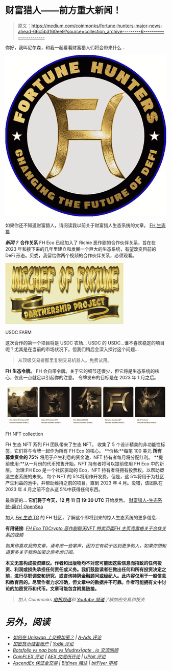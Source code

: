 # 财富猎人——前方重大新闻！

> 原文：<https://medium.com/coinmonks/fortune-hunters-major-news-ahead-66c5b3160ee9?source=collection_archive---------6----------------------->

你好，我叫尼尔森，和我一起看看财富猎人们将会带来什么…

![](img/2e59417b1edaf42363f21dc1ef693983.png)

如果你还不知道财富猎人，请阅读我以前关于财富猎人生态系统的文章。
[FH 生态篇](/@Nelson_Crypto_Journey/list/fortune-huntes-ecosystem-ba538a789f96)

***新闻？***
**合作关系**
FH Eco 已经加入了 Richie 恶作剧的合作伙伴关系，旨在在 2023 年和接下来的几年里建立和发展一个巨大的生态系统，有望改变目前的 DeFi 形态。贝娄，我留给你两个视频的合作伙伴关系，必须观看。

![](img/44a02af04679acad485423a9ef814d20.png)

USDC FARM

这次合作的第一个项目将是 USDC 农场… USDC 的 USDC…谁不喜欢稳定的项目呢？尤其是在当前的市场状况下，但我们稍后会深入探讨这个问题…

> 从顶级交易者那里复制交易机器人。免费试用。

**FH 生态令牌。**
FH 会自带令牌。关于它的细节还很少，但它将是生态系统的核心，仅此一点就足以引起你的注意。
令牌发布的目标是在 2023 年 1 月之后。

![](img/d763a7fbe0579088a19cbbaef0fdeab3.png)

FH NFT collection

FH 生态 NFT 系列
FH 团队带来了生态 NFT。
收集了 5 个设计精美的非功能性标签，它们将与令牌一起作为所有 FH Eco 的核心。
**价格:**每笔 100 美元
**所有募集资金的 75%** 将用于产生利息的资金池，NFT 持有者每月将分配红利。
**提前使用:**从一月份的代币预售开始，NFT 持有者将可以提前使用 FH Eco 中的新层。
治理:FH Eco 是一个社区驱动的 Eco，NFT 持有者将拥有投票权，以帮助塑造生态系统的未来。
每个 NFT 的 5%将用作开发费，但是，这 5%将用于为社区产生利益的池中，并帮助维持之前的项目，直到 2023 年 4 月。没错，该团队在 2023 年 4 月之前不会从这 5%中获得任何东西。

最重要的…
**它们将于今天，12 月 11 日 19:30 UTC** 开始发售。
[财富猎人-生态系统-简介| OpenSea](https://opensea.io/Fortune-Hunters-Eco-System?tab=created)

加入 [*FH 生态 TG*](https://t.me/FortuneHunters_Eco_System) 的 FH 社区，了解这个即将到来的惊人生态系统的更多信息…

**有用链接**:
[*FH Eco TG*](https://t.me/FortuneHunters_Eco_System)[*Crypto 恶作剧聊天*](https://t.me/cryptomischief2)[*NFT 特卖页面*](https://opensea.io/Fortune-Hunters-Eco-System?tab=created)[*FH 主页*](https://app.gitbook.com/o/D5n2gJlGD0TlCEikB47c/s/rDP3oX3sXhk2dFlrH4r2/our-projects/fh-eco-nft-collection)*[*克雷格关于合伙关系的视频*](https://www.youtube.com/watch?v=S4apAUFZwpE)*

*如果你喜欢我的文章，请考虑一些掌声，因为它有助于达到更多的人，如果你想知道更多关于我的加密之旅考虑订阅。*

**本文无意构成投资建议。作者和出版物均不对您可能因这些信息而招致的任何投资、利润或损失承担任何责任或义务。我们鼓励读者在做出任何和所有投资决定之前，进行尽职调查和研究，或咨询持牌金融顾问或经纪人。此内容仅用于一般信息和教育目的。尽管作者力求准确，但文章中的数据并不可靠。作者可能拥有文中讨论的加密货币和代币。文章可能包含附属链接。**

> *加入 Coinmonks [电报频道](https://t.me/coincodecap)和 [Youtube 频道](https://www.youtube.com/c/coinmonks/videos)了解加密交易和投资*

# *另外，阅读*

*   *[如何在 Uniswap 上交换加密？](https://coincodecap.com/swap-crypto-on-uniswap) | [A-Ads 评论](https://coincodecap.com/a-ads-review)*
*   *[加密货币储蓄账户](/coinmonks/cryptocurrency-savings-accounts-be3bc0feffbf) | [YoBit 评论](/coinmonks/yobit-review-175464162c62)*
*   *[Botsfolio vs nap bots vs Mudrex](/coinmonks/botsfolio-vs-napbots-vs-mudrex-c81344970c02)|[gate . io 交流回顾](/coinmonks/gate-io-exchange-review-61bf87b7078f)*
*   *[CoinFLEX 评论](https://coincodecap.com/coinflex-review) | [AEX 交易所评论](https://coincodecap.com/aex-exchange-review) | [UPbit 评论](https://coincodecap.com/upbit-review)*
*   *[AscendEx 保证金交易](https://coincodecap.com/ascendex-margin-trading) | [Bitfinex 赌注](https://coincodecap.com/bitfinex-staking) | [bitFlyer 审核](https://coincodecap.com/bitflyer-review)*